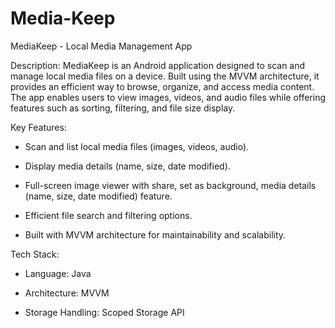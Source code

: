 # Media-Keep
MediaKeep - Local Media Management App

Description:
MediaKeep is an Android application designed to scan and manage local media files on a device. Built using the MVVM architecture, it provides an efficient way to browse, organize, and access media content. The app enables users to view images, videos, and audio files while offering features such as sorting, filtering, and file size display.

Key Features:

-  Scan and list local media files (images, videos, audio).

-  Display media details (name, size, date modified).

-  Full-screen image viewer with share, set as background, media details (name, size, date modified) feature.

-  Efficient file search and filtering options.

-  Built with MVVM architecture for maintainability and scalability.

Tech Stack:

-  Language: Java

-  Architecture: MVVM

-  Storage Handling: Scoped Storage API
